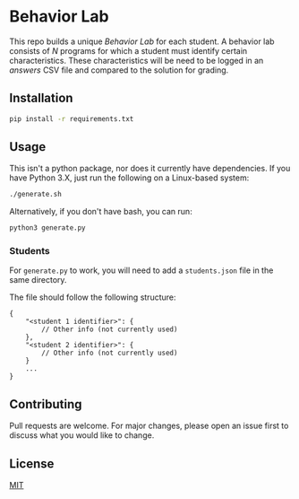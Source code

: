# Behavior Lab

This repo builds a unique *Behavior Lab* for each student.
A behavior lab consists of *N* programs for which a student must identify certain characteristics.
These characteristics will be need to be logged in an *answers* CSV file and compared to the solution for grading.

## Installation

```bash
pip install -r requirements.txt
```

## Usage

This isn't a python package, nor does it currently have dependencies.
If you have Python 3.X, just run the following on a Linux-based system:

```bash
./generate.sh
```

Alternatively, if you don't have bash, you can run:

```bash
python3 generate.py
```

### Students

For `generate.py` to work, you will need to add a `students.json` file in the same directory.

The file should follow the following structure:

```
{
    "<student 1 identifier>": {
        // Other info (not currently used)
    },
    "<student 2 identifier>": {
        // Other info (not currently used)
    }
    ...
}
```

## Contributing

Pull requests are welcome. For major changes, please open an issue first to discuss what you would like to change.

## License

[MIT](https://choosealicense.com/licenses/mit/)
